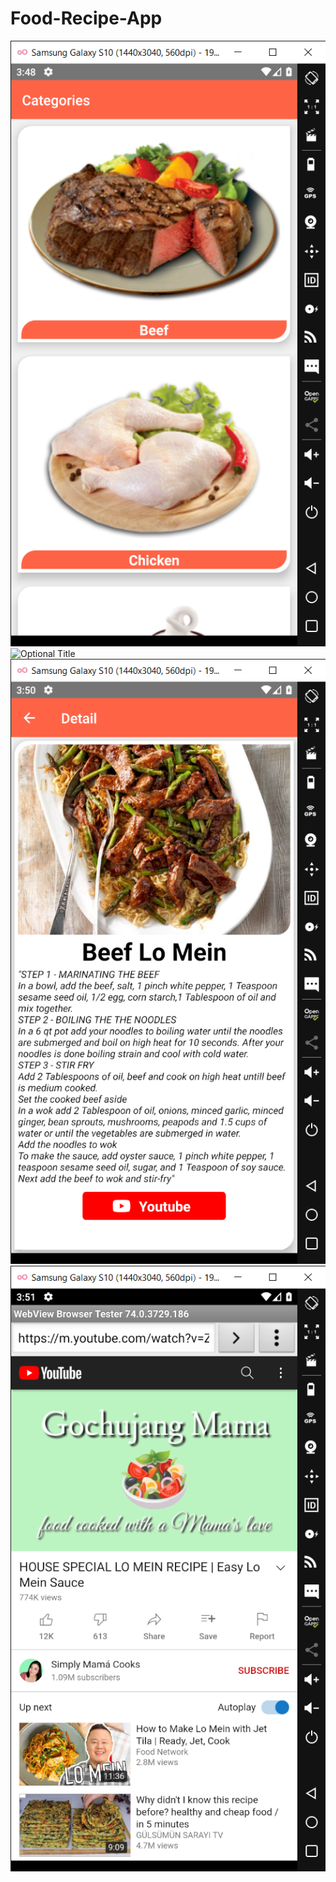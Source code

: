 # Food-Recipe-App

![](screenshots/category_page.png?raw=true "Optional Title")
![](screenshots/meal_page.png"?raw=true "Optional Title")
![](screenshots/detail_page.png?raw=true "Optional Title")
![](screenshots/youtube_page.png?raw=true "Optional Title")

